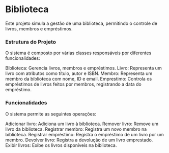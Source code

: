 # Biblioteca

Este projeto simula a gestão de uma biblioteca, permitindo o controle de livros, membros e empréstimos.

### Estrutura do Projeto
O sistema é composto por várias classes responsáveis por diferentes funcionalidades:

Biblioteca: Gerencia livros, membros e empréstimos.
Livro: Representa um livro com atributos como título, autor e ISBN.
Membro: Representa um membro da biblioteca com nome, ID e email.
Emprestimo: Controla os empréstimos de livros feitos por membros, registrando a data do empréstimo.

### Funcionalidades
O sistema permite as seguintes operações:

Adicionar livro: Adiciona um livro à biblioteca.
Remover livro: Remove um livro da biblioteca.
Registrar membro: Registra um novo membro na biblioteca.
Registrar empréstimo: Registra o empréstimo de um livro por um membro.
Devolver livro: Registra a devolução de um livro emprestado.
Exibir livros: Exibe os livros disponíveis na biblioteca.
